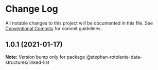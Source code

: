 # Change Log

All notable changes to this project will be documented in this file.
See [Conventional Commits](https://conventionalcommits.org) for commit guidelines.

## 1.0.1 (2021-01-17)

**Note:** Version bump only for package @stephan-rotolante-data-structures/linked-list
